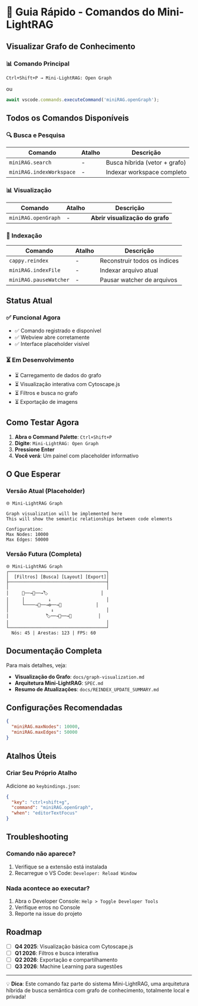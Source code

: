# 🚀 Guia Rápido - Comandos do Mini-LightRAG

## Visualizar Grafo de Conhecimento

### 📊 Comando Principal
```
Ctrl+Shift+P → Mini-LightRAG: Open Graph
```

ou

```typescript
await vscode.commands.executeCommand('miniRAG.openGraph');
```

## Todos os Comandos Disponíveis

### 🔍 Busca e Pesquisa
| Comando | Atalho | Descrição |
|---------|--------|-----------|
| `miniRAG.search` | - | Busca híbrida (vetor + grafo) |
| `miniRAG.indexWorkspace` | - | Indexar workspace completo |

### 📊 Visualização
| Comando | Atalho | Descrição |
|---------|--------|-----------|
| `miniRAG.openGraph` | - | **Abrir visualização do grafo** |

### 📄 Indexação
| Comando | Atalho | Descrição |
|---------|--------|-----------|
| `cappy.reindex` | - | Reconstruir todos os índices |
| `miniRAG.indexFile` | - | Indexar arquivo atual |
| `miniRAG.pauseWatcher` | - | Pausar watcher de arquivos |

## Status Atual

### ✅ Funcional Agora
- ✅ Comando registrado e disponível
- ✅ Webview abre corretamente
- ✅ Interface placeholder visível

### ⏳ Em Desenvolvimento
- ⏳ Carregamento de dados do grafo
- ⏳ Visualização interativa com Cytoscape.js
- ⏳ Filtros e busca no grafo
- ⏳ Exportação de imagens

## Como Testar Agora

1. **Abra o Command Palette**: `Ctrl+Shift+P`
2. **Digite**: `Mini-LightRAG: Open Graph`
3. **Pressione Enter**
4. **Você verá**: Um painel com placeholder informativo

## O Que Esperar

### Versão Atual (Placeholder)
```
🌐 Mini-LightRAG Graph

Graph visualization will be implemented here
This will show the semantic relationships between code elements

Configuration:
Max Nodes: 10000
Max Edges: 50000
```

### Versão Futura (Completa)
```
🌐 Mini-LightRAG Graph
┌─────────────────────────────────────┐
│  [Filtros] [Busca] [Layout] [Export]│
├─────────────────────────────────────┤
│                                     │
│     📄──→📑──→🏷️                    │
│     │         ↓                     │
│     └────→📑──→⚙️──→📑             │
│                ↓                    │
│              🏷️──→📑──→📄          │
│                                     │
└─────────────────────────────────────┘
  Nós: 45 | Arestas: 123 | FPS: 60
```

## Documentação Completa

Para mais detalhes, veja:
- **Visualização do Grafo**: `docs/graph-visualization.md`
- **Arquitetura Mini-LightRAG**: `SPEC.md`
- **Resumo de Atualizações**: `docs/REINDEX_UPDATE_SUMMARY.md`

## Configurações Recomendadas

```json
{
  "miniRAG.maxNodes": 10000,
  "miniRAG.maxEdges": 50000
}
```

## Atalhos Úteis

### Criar Seu Próprio Atalho
Adicione ao `keybindings.json`:

```json
{
  "key": "ctrl+shift+g",
  "command": "miniRAG.openGraph",
  "when": "editorTextFocus"
}
```

## Troubleshooting

### Comando não aparece?
1. Verifique se a extensão está instalada
2. Recarregue o VS Code: `Developer: Reload Window`

### Nada acontece ao executar?
1. Abra o Developer Console: `Help > Toggle Developer Tools`
2. Verifique erros no Console
3. Reporte na issue do projeto

## Roadmap

- [ ] **Q4 2025**: Visualização básica com Cytoscape.js
- [ ] **Q1 2026**: Filtros e busca interativa
- [ ] **Q2 2026**: Exportação e compartilhamento
- [ ] **Q3 2026**: Machine Learning para sugestões

---

💡 **Dica**: Este comando faz parte do sistema Mini-LightRAG, uma arquitetura híbrida de busca semântica com grafo de conhecimento, totalmente local e privada!
